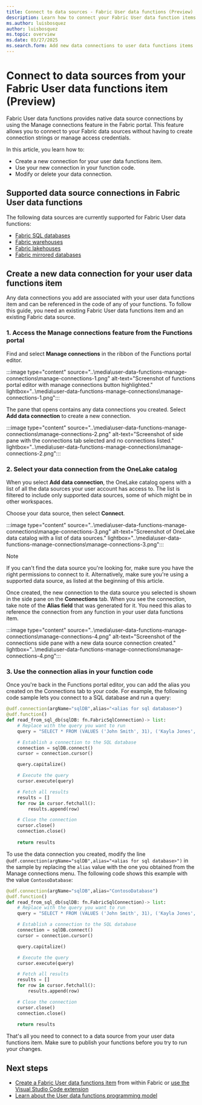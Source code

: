 ```yaml
---
title: Connect to data sources - Fabric User data functions (Preview)
description: Learn how to connect your Fabric User data function items to data sources.
ms.author: luisbosquez
author: luisbosquez
ms.topic: overview
ms.date: 03/27/2025
ms.search.form: Add new data connections to user data functions items
---
```


# Connect to data sources from your Fabric User data functions item (Preview)

Fabric User data functions provides native data source connections by using the Manage connections feature in the Fabric portal. This feature allows you to connect to your Fabric data sources without having to create connection strings or manage access credentials.

In this article, you learn how to:

- Create a new connection for your user data functions item.
- Use your new connection in your function code.
- Modify or delete your data connection.

## Supported data source connections in Fabric User data functions

The following data sources are currently supported for Fabric User data functions:

- [Fabric SQL databases](../../database/sql/overview.md)
- [Fabric warehouses](../../data-warehouse/create-warehouse.md)
- [Fabric lakehouses](../lakehouse-overview.md)
- [Fabric mirrored databases](../../database/mirrored-database/overview.md)

## Create a new data connection for your user data functions item

Any data connections you add are associated with your user data functions item and can be referenced in the code of any of your functions. To follow this guide, you need an existing Fabric User data functions item and an existing Fabric data source.

### 1. Access the Manage connections feature from the Functions portal

Find and select **Manage connections** in the ribbon of the Functions portal editor.

:::image type="content" source="..\media\user-data-functions-manage-connections\manage-connections-1.png" alt-text="Screenshot of functions portal editor with manage connections button highlighted." lightbox="..\media\user-data-functions-manage-connections\manage-connections-1.png":::

The pane that opens contains any data connections you created. Select **Add data connection** to create a new connection.

:::image type="content" source="..\media\user-data-functions-manage-connections\manage-connections-2.png" alt-text="Screenshot of side pane with the connections tab selected and no connections listed." lightbox="..\media\user-data-functions-manage-connections\manage-connections-2.png":::

### 2. Select your data connection from the OneLake catalog

When you select **Add data connection**, the OneLake catalog opens with a list of all the data sources your user account has access to. The list is filtered to include only supported data sources, some of which might be in other workspaces.

Choose your data source, then select **Connect**.

:::image type="content" source="..\media\user-data-functions-manage-connections\manage-connections-3.png" alt-text="Screenshot of OneLake data catalog with a list of data sources." lightbox="..\media\user-data-functions-manage-connections\manage-connections-3.png":::

> [!NOTE]
> If you can't find the data source you're looking for, make sure you have the right permissions to connect to it. Alternatively, make sure you're using a supported data source, as listed at the beginning of this article.

Once created, the new connection to the data source you selected is shown in the side pane on the **Connections** tab. When you see the connection, take note of the **Alias field** that was generated for it. You need this alias to reference the connection from any function in your user data functions item.

:::image type="content" source="..\media\user-data-functions-manage-connections\manage-connections-4.png" alt-text="Screenshot of the connections side pane with a new data source connection created." lightbox="..\media\user-data-functions-manage-connections\manage-connections-4.png":::

### 3. Use the connection alias in your function code

Once you're back in the Functions portal editor, you can add the alias you created on the Connections tab to your code. For example, the following code sample lets you connect to a SQL database and run a query:

```python
@udf.connection(argName="sqlDB",alias="<alias for sql database>")
@udf.function()
def read_from_sql_db(sqlDB: fn.FabricSqlConnection)-> list:
    # Replace with the query you want to run
    query = "SELECT * FROM (VALUES ('John Smith', 31), ('Kayla Jones', 33)) AS Employee(EmpName, DepID);"

    # Establish a connection to the SQL database
    connection = sqlDB.connect()
    cursor = connection.cursor()

    query.capitalize()

    # Execute the query
    cursor.execute(query)

    # Fetch all results
    results = []
    for row in cursor.fetchall():
        results.append(row)

    # Close the connection
    cursor.close()
    connection.close()
        
    return results
```

To use the data connection you created, modify the line `@udf.connection(argName="sqlDB",alias="<alias for sql database>")` in the sample by replacing the `alias` value with the one you obtained from the Manage connections menu. The following code shows this example with the value `ContosoDatabase`:

```python
@udf.connection(argName="sqlDB",alias="ContosoDatabase")
@udf.function()
def read_from_sql_db(sqlDB: fn.FabricSqlConnection)-> list:
    # Replace with the query you want to run
    query = "SELECT * FROM (VALUES ('John Smith', 31), ('Kayla Jones', 33)) AS Employee(EmpName, DepID);"

    # Establish a connection to the SQL database
    connection = sqlDB.connect()
    cursor = connection.cursor()

    query.capitalize()

    # Execute the query
    cursor.execute(query)

    # Fetch all results
    results = []
    for row in cursor.fetchall():
        results.append(row)

    # Close the connection
    cursor.close()
    connection.close()
        
    return results
```

That's all you need to connect to a data source from your user data functions item. Make sure to publish your functions before you try to run your changes.

## Next steps

- [Create a Fabric User data functions item](./create-user-data-functions-portal.md) from within Fabric or [use the Visual Studio Code extension](./create-user-data-functions-vs-code.md)
- [Learn about the User data functions programming model](./python-programming-model.md)
